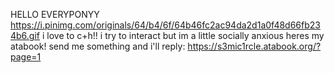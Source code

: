 HELLO EVERYPONYY
https://i.pinimg.com/originals/64/b4/6f/64b46fc2ac94da2d1a0f48d66fb234b6.gif 
i love to c+h!! i try to interact but im a little socially anxious
heres my atabook! send me something and i'll reply: https://s3mic1rcle.atabook.org/?page=1 
